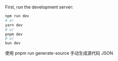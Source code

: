 <!-- @format -->

First, run the development server:

```bash
npm run dev
# or
yarn dev
# or
pnpm dev
# or
bun dev
```

使用 pnpm run generate-source 手动生成源代码 JSON
